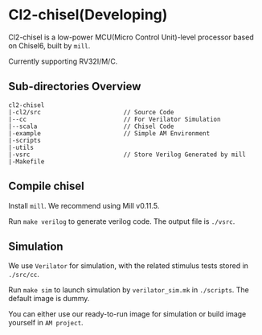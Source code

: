 # Cl2-chisel(Developing)

Cl2-chisel is a low-power MCU(Micro Control Unit)-level processor based on Chisel6, built by `mill`.

Currently supporting RV32I/M/C.

## Sub-directories Overview

```shell
cl2-chisel
|-cl2/src						// Source Code
|--cc							// For Verilator Simulation
|--scala						// Chisel Code
|-example						// Simple AM Environment
|-scripts						
|-utils							
|-vsrc							// Store Verilog Generated by mill
|-Makefile
```

## Compile chisel

Install `mill`. We recommend using Mill v0.11.5.

Run `make verilog` to generate verilog code. The output file is `./vsrc`.

## Simulation

We use `Verilator` for simulation, with the related stimulus tests stored in `./src/cc`.

Run `make sim` to launch simulation by `verilator_sim.mk` in `./scripts`. The default image is dummy.

You can either use our ready-to-run image for simulation or build image yourself in `AM project`.

